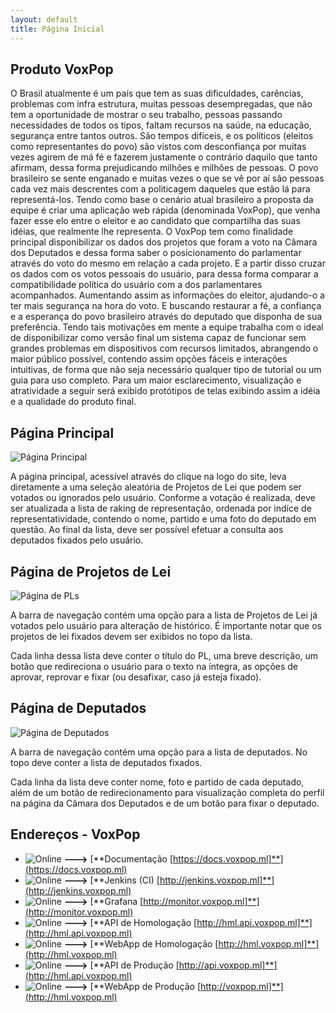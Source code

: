 ```yaml
---
layout: default
title: Página Inicial
---
```


## Produto VoxPop

O Brasil atualmente é um país que tem as suas dificuldades, carências, problemas com infra estrutura, muitas pessoas desempregadas, que não tem a oportunidade de mostrar o seu trabalho, pessoas passando necessidades de todos os tipos, faltam recursos na saúde, na educação, segurança entre tantos outros. São tempos difíceis, e os políticos (eleitos como representantes do povo) são vistos com desconfiança por muitas vezes agirem de má fé e fazerem justamente o contrário daquilo que tanto afirmam, dessa forma prejudicando milhões e milhões de pessoas. O povo brasileiro se sente enganado e muitas vezes o que se vê por aí são pessoas cada vez mais descrentes com a politicagem daqueles que estão lá para representá-los. Tendo como base o cenário atual brasileiro a proposta da equipe é criar uma aplicação web rápida (denominada VoxPop), que venha fazer esse elo entre o eleitor e ao candidato que compartilha das suas idéias, que realmente lhe representa. O VoxPop tem como finalidade principal disponibilizar os dados dos projetos que foram a voto na Câmara dos Deputados e dessa forma saber o posicionamento do parlamentar através do voto do mesmo em relação a cada projeto. E a partir disso cruzar os dados com os votos pessoais do usuário, para dessa forma comparar a compatibilidade política do usuário com a dos parlamentares acompanhados. Aumentando assim as informações do eleitor, ajudando-o a ter mais segurança na hora do voto. E  buscando restaurar a fé, a confiança e a esperança do povo brasileiro através do deputado que disponha de sua preferência.
Tendo tais motivações em mente a equipe trabalha com o ideal de disponibilizar como versão final um sistema capaz de funcionar sem grandes problemas em dispositivos com recursos limitados, abrangendo o maior público possível, contendo assim opções fáceis e interações intuitivas, de forma que não seja necessário qualquer tipo de tutorial ou um guia para uso completo. Para um maior esclarecimento, visualização e atratividade a seguir será exibido protótipos de telas exibindo assim a idéia e a qualidade do produto final.

## Página Principal

![Página Principal](https://image.ibb.co/eXQEmc/prot1.png)

A página principal, acessível através do clique na logo do site, leva diretamente a uma seleção aleatória de Projetos de Lei que podem ser votados ou ignorados pelo usuário. Conforme a votação é realizada, deve ser atualizada a lista de raking de representação, ordenada por indíce de representatividade, contendo o nome, partido e uma foto do deputado em questão. Ao final da lista, deve ser possível efetuar a consulta aos deputados fixados pelo usuário.

## Página de Projetos de Lei

![Página de PLs](https://image.ibb.co/i5poex/prot2.png)

A barra de navegação contém uma opção para a lista de Projetos de Lei já votados pelo usuário para alteração de histórico. É importante notar que os projetos de lei fixados devem ser exibidos no topo da lista.

Cada linha dessa lista deve conter o título do PL, uma breve descrição, um botão que redireciona o usuário para o texto na íntegra, as opções de aprovar, reprovar e fixar (ou desafixar, caso já esteja fixado).

## Página de Deputados

![Página de Deputados](https://image.ibb.co/fcbn6c/prot3.png)

A barra de navegação contém uma opção para a lista de deputados. No topo deve conter a lista de deputados fixados.

Cada linha da lista deve conter nome, foto e partido de cada deputado, além de um botão de redirecionamento para visualização completa do perfil na página da Câmara dos Deputados e de um botão para fixar o deputado.

## Endereços - VoxPop

* ![Online](https://img.shields.io/badge/STATUS-Online-green.svg) **--->** [**Documentação [https://docs.voxpop.ml]**](https://docs.voxpop.ml)
* ![Online](https://img.shields.io/badge/STATUS-Online-green.svg) **--->** [**Jenkins (CI) [http://jenkins.voxpop.ml]**](http://jenkins.voxpop.ml)
* ![Online](https://img.shields.io/badge/STATUS-Online-green.svg) **--->** [**Grafana [http://monitor.voxpop.ml]**](http://monitor.voxpop.ml)
* ![Online](https://img.shields.io/badge/STATUS-Online-green.svg) **--->** [**API de Homologação [http://hml.api.voxpop.ml]**](http://hml.api.voxpop.ml)
* ![Online](https://img.shields.io/badge/STATUS-Online-green.svg) **--->** [**WebApp de Homologação [http://hml.voxpop.ml]**](http://hml.voxpop.ml)
* ![Online](https://img.shields.io/badge/STATUS-Online-green.svg) **--->** [**API de Produção [http://api.voxpop.ml]**](http://hml.api.voxpop.ml)
* ![Online](https://img.shields.io/badge/STATUS-Online-green.svg) **--->** [**WebApp de Produção [http://voxpop.ml]**](http://hml.voxpop.ml)
